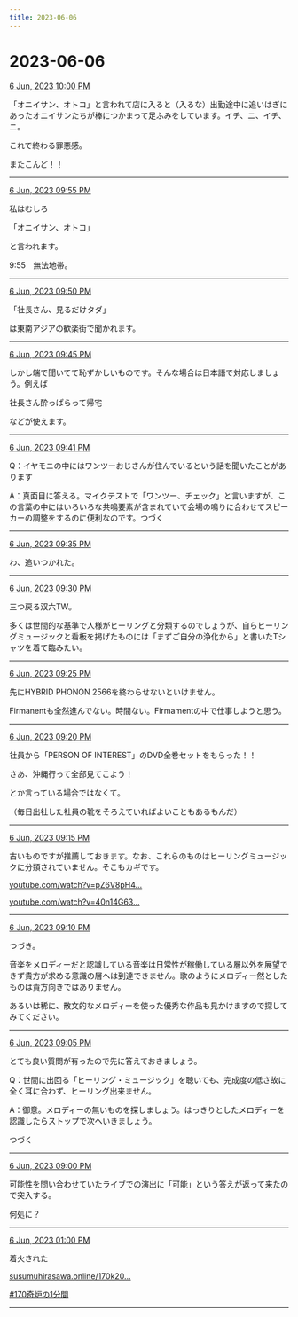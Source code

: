 ```yaml
---
title: 2023-06-06
---
```

# 2023-06-06

[6 Jun, 2023 10:00 PM](https://twitter.com/hirasawa/status/1666067447609446410#m)

「オニイサン、オトコ」と言われて店に入ると（入るな）出勤途中に追いはぎにあったオニイサンたちが棒につかまって足ふみをしています。イチ、ニ、イチ、ニ。  
  
これで終わる罪悪感。  
  
またこんど！！

---

[6 Jun, 2023 09:55 PM](https://twitter.com/hirasawa/status/1666066155910619137#m)

私はむしろ  
  
「オニイサン、オトコ」  
  
と言われます。  
  
9:55　無法地帯。

---

[6 Jun, 2023 09:50 PM](https://twitter.com/hirasawa/status/1666064994738536449#m)

「社長さん、見るだけタダ」  
  
は東南アジアの歓楽街で聞かれます。

---

[6 Jun, 2023 09:45 PM](https://twitter.com/hirasawa/status/1666063639785402371#m)

しかし端で聞いてて恥ずかしいものです。そんな場合は日本語で対応しましょう。例えば  
  
社長さん酔っぱらって帰宅  
  
などが使えます。

---

[6 Jun, 2023 09:41 PM](https://twitter.com/hirasawa/status/1666062879664254978#m)

Q：イヤモニの中にはワンツーおじさんが住んでいるという話を聞いたことがあります  
  
A：真面目に答える。マイクテストで「ワンツー、チェック」と言いますが、この言葉の中にはいろいろな共鳴要素が含まれていて会場の鳴りに合わせてスピーカーの調整をするのに便利なのです。つづく

---

[6 Jun, 2023 09:35 PM](https://twitter.com/hirasawa/status/1666061324265328640#m)

わ、追いつかれた。

---

[6 Jun, 2023 09:30 PM](https://twitter.com/hirasawa/status/1666059865091973123#m)

三つ戻る双六TW。  
  
多くは世間的な基準で人様がヒーリングと分類するのでしょうが、自らヒーリングミュージックと看板を掲げたものには「まずご自分の浄化から」と書いたTシャツを着て臨みたい。

---

[6 Jun, 2023 09:25 PM](https://twitter.com/hirasawa/status/1666058606268014595#m)

先にHYBRID PHONON 2566を終わらせないといけません。  
  
Firmanentも全然進んでない。時間ない。Firmamentの中で仕事しようと思う。

---

[6 Jun, 2023 09:20 PM](https://twitter.com/hirasawa/status/1666057347893194753#m)

社員から「PERSON OF INTEREST」のDVD全巻セットをもらった！！  
  
さあ、沖縄行って全部見てこよう！  
  
とか言っている場合ではなくて。  
  
（毎日出社した社員の靴をそろえていればよいこともあるもんだ）

---

[6 Jun, 2023 09:15 PM](https://twitter.com/hirasawa/status/1666056090013016067#m)

古いものですが推薦しておきます。なお、これらのものはヒーリングミュージックに分類されていません。そこもカギです。  
  
<a href="https://youtube.com/watch?v=pZ6V8pH4HPY">youtube.com/watch?v=pZ6V8pH4…</a>  
  
<a href="https://youtube.com/watch?v=40n14G63vTc">youtube.com/watch?v=40n14G63…</a>

---

[6 Jun, 2023 09:10 PM](https://twitter.com/hirasawa/status/1666054831805718531#m)

つづき。  
  
音楽をメロディーだと認識している音楽は日常性が稼働している層以外を展望できず貴方が求める意識の層へは到達できません。歌のようにメロディー然としたものは貴方向きではありません。  
  
あるいは稀に、散文的なメロディーを使った優秀な作品も見かけますので探してみてください。

---

[6 Jun, 2023 09:05 PM](https://twitter.com/hirasawa/status/1666053573560651776#m)

とても良い質問が有ったので先に答えておきましょう。  
  
Q：世間に出回る「ヒーリング・ミュージック」を聴いても、完成度の低さ故に全く耳に合わず、ヒーリング出来ません。  
  
A：御意。メロディーの無いものを探しましょう。はっきりとしたメロディーを認識したらストップで次へいきましょう。  
  
つづく

---

[6 Jun, 2023 09:00 PM](https://twitter.com/hirasawa/status/1666052326224715776#m)

可能性を問い合わせていたライブでの演出に「可能」という答えが返って来たので突入する。  
  
何処に？

---

[6 Jun, 2023 01:00 PM](https://twitter.com/hirasawa/status/1665931521591758848#m)

着火された  
  
<a href="http://susumuhirasawa.online/170k2022">susumuhirasawa.online/170k20…</a>  
  
<a href="https://twitter.com/search?q=%23170奇炉の1分間">#170奇炉の1分間</a>

---

